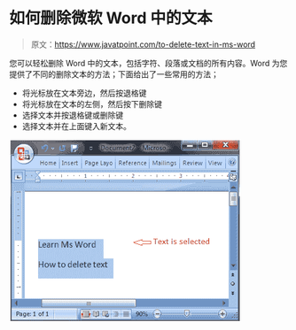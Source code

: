 # 如何删除微软 Word 中的文本

> 原文：<https://www.javatpoint.com/to-delete-text-in-ms-word>

您可以轻松删除 Word 中的文本，包括字符、段落或文档的所有内容。Word 为您提供了不同的删除文本的方法；下面给出了一些常用的方法；

*   将光标放在文本旁边，然后按退格键
*   将光标放在文本的左侧，然后按下删除键
*   选择文本并按退格键或删除键
*   选择文本并在上面键入新文本。

![MS Word How to delete text in ms word 1](img/4bed7803fed088e25d8bd5c7ec610570.png)